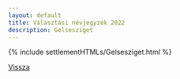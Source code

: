 ```yaml
---
layout: default
title: Választási névjegyzék 2022
description: Gelsesziget
---
```


{% include settlementHTMLs/Gelsesziget.html %}

[Vissza](./)